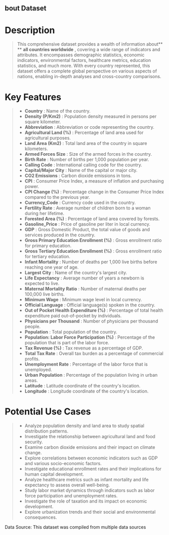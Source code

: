 ## bout Dataset

# Description

> This comprehensive dataset provides a wealth of information about** ** **all countries worldwide** , covering a wide range of indicators and attributes. It encompasses demographic statistics, economic indicators, environmental factors, healthcare metrics, education statistics, and much more. With every country represented, this dataset offers a complete global perspective on various aspects of nations, enabling in-depth analyses and cross-country comparisons.

# Key Features

> * **Country** : Name of the country.
> * **Density (P/Km2)** : Population density measured in persons per square kilometer.
> * **Abbreviation** : Abbreviation or code representing the country.
> * **Agricultural Land (%)** : Percentage of land area used for agricultural purposes.
> * **Land Area (Km2)** : Total land area of the country in square kilometers.
> * **Armed Forces Size** : Size of the armed forces in the country.
> * **Birth Rate** : Number of births per 1,000 population per year.
> * **Calling Code** : International calling code for the country.
> * **Capital/Major City** : Name of the capital or major city.
> * **CO2 Emissions** : Carbon dioxide emissions in tons.
> * **CPI** : Consumer Price Index, a measure of inflation and purchasing power.
> * **CPI Change (%)** : Percentage change in the Consumer Price Index compared to the previous year.
> * **Currency_Code** : Currency code used in the country.
> * **Fertility Rate** : Average number of children born to a woman during her lifetime.
> * **Forested Area (%)** : Percentage of land area covered by forests.
> * **Gasoline_Price** : Price of gasoline per liter in local currency.
> * **GDP** : Gross Domestic Product, the total value of goods and services produced in the country.
> * **Gross Primary Education Enrollment (%)** : Gross enrollment ratio for primary education.
> * **Gross Tertiary Education Enrollment (%)** : Gross enrollment ratio for tertiary education.
> * **Infant Mortality** : Number of deaths per 1,000 live births before reaching one year of age.
> * **Largest City** : Name of the country's largest city.
> * **Life Expectancy** : Average number of years a newborn is expected to live.
> * **Maternal Mortality Ratio** : Number of maternal deaths per 100,000 live births.
> * **Minimum Wage** : Minimum wage level in local currency.
> * **Official Language** : Official language(s) spoken in the country.
> * **Out of Pocket Health Expenditure (%)** : Percentage of total health expenditure paid out-of-pocket by individuals.
> * **Physicians per Thousand** : Number of physicians per thousand people.
> * **Population** : Total population of the country.
> * **Population: Labor Force Participation (%)** : Percentage of the population that is part of the labor force.
> * **Tax Revenue (%)** : Tax revenue as a percentage of GDP.
> * **Total Tax Rate** : Overall tax burden as a percentage of commercial profits.
> * **Unemployment Rate** : Percentage of the labor force that is unemployed.
> * **Urban Population** : Percentage of the population living in urban areas.
> * **Latitude** : Latitude coordinate of the country's location.
> * **Longitude** : Longitude coordinate of the country's location.

# Potential Use Cases

> * Analyze population density and land area to study spatial distribution patterns.
> * Investigate the relationship between agricultural land and food security.
> * Examine carbon dioxide emissions and their impact on climate change.
> * Explore correlations between economic indicators such as GDP and various socio-economic factors.
> * Investigate educational enrollment rates and their implications for human capital development.
> * Analyze healthcare metrics such as infant mortality and life expectancy to assess overall well-being.
> * Study labor market dynamics through indicators such as labor force participation and unemployment rates.
> * Investigate the role of taxation and its impact on economic development.
> * Explore urbanization trends and their social and environmental consequences.

Data Source: This dataset was compiled from multiple data sources
